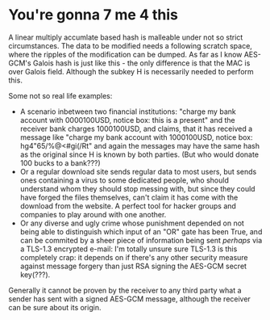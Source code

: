 # You're gonna 7 me 4 this

A linear multiply accumlate based hash is malleable under not so strict circumstances. The data to be modified needs a following scratch space, where the ripples of the modification can be dumped. As far as I know AES-GCM's Galois hash is just like this - the only difference is that the MAC is over Galois field. Although the subkey H is necessarily needed to perform this.

Some not so real life examples:
* A scenario inbetween two financial institutions: "charge my bank account with 0000100USD, notice box: this is a present" and the receiver bank charges 1000100USD, and claims, that it has received a message like "charge my bank account with 1000100USD, notice box: hg4"65/%@<#gi(/Rt" and again the messages may have the same hash as the original since H is known by both parties. (But who would donate 100 bucks to a bank???)
* Or a regular download site sends regular data to most users, but sends ones containing a virus to some dedicated people, who should understand whom they should stop messing with, but since they could have forged the files themselves, can't claim it has come with the download from the website. A perfect tool for hacker groups and companies to play around with one another.
* Or any diverse and ugly crime whose punishment depended on not being able to distinguish which input of an "OR" gate has been True, and can be commited by a sheer piece of information being sent _perhaps_ via a TLS-1.3 encrypted e-mail: I'm totally unsure sure TLS-1.3 is this completely crap: it depends on if there's any other security measure against message forgery than just RSA signing the AES-GCM secret key(???).

Generally it cannot be proven by the receiver to any third party what a sender has sent with a signed AES-GCM message, although the receiver can be sure about its origin.
